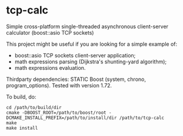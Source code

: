 # tcp-calc
Simple cross-platform single-threaded asynchronous client-server calculator (boost::asio TCP sockets)

This project might be useful if you are looking for a simple example of:
- boost::asio TCP sockets client-server application;
- math expressions parsing (Dijkstra's shunting-yard algorithm);
- math expressions evaluation.

Thirdparty dependencies: STATIC Boost (system, chrono, program_options). Tested with version 1.72.

To build, do:
```
cd /path/to/build/dir
cmake -DBOOST_ROOT=/path/to/boost/root -DCMAKE_INSTALL_PREFIX=/path/to/install/dir /path/to/tcp-calc
make
make install
```
